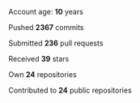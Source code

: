 Account age: **10** years

Pushed **2367** commits

Submitted **236** pull requests

Received **39** stars

Own **24** repositories

Contributed to **24** public repositories
